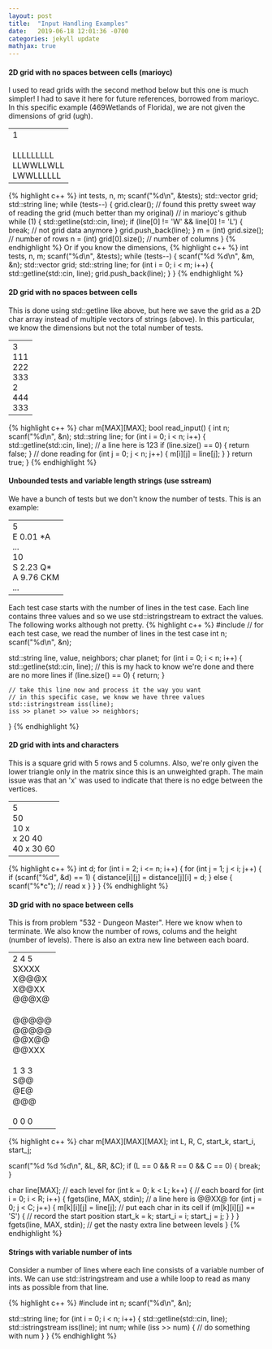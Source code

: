 ```yaml
---
layout: post
title:  "Input Handling Examples"
date:   2019-06-18 12:01:36 -0700
categories: jekyll update
mathjax: true
---
```

<h4><b>2D grid with no spaces between cells (marioyc)</b></h4>
I used to read grids with the second method below but this one is much simpler! I had to save it here for future references, borrowed from marioyc. In this specific example (469Wetlands of Florida), we are not given the dimensions of grid (ugh).<br>
<table>
<td>
1 <br>
<br>
LLLLLLLLL <br>
LLWWLLWLL <br>
LWWLLLLLL <br>
</td>
</table>
{% highlight c++ %}
int tests, n, m;
scanf("%d\n", &tests);
std::vector<std::string> grid;
std::string line;
while (tests--) {
    grid.clear();
    // found this pretty sweet way of reading the grid (much better than my original)
    // in marioyc's github
    while (1) {
        std::getline(std::cin, line);
        if (line[0] != 'W' && line[0] != 'L') {
            break; // not grid data anymore
        }
        grid.push_back(line);
    }
    m = (int) grid.size(); // number of rows
    n = (int) grid[0].size(); // number of columns
}
{% endhighlight %}
Or if you know the dimensions,
{% highlight c++ %}
    int tests, n, m;
    scanf("%d\n", &tests);
    while (tests--) {
        scanf("%d %d\n", &m, &n);
        std::vector<std::string> grid;
        std::string line;
        for (int i = 0; i < m; i++) {
            std::getline(std::cin, line);
            grid.push_back(line);
        }
    }
{% endhighlight %}

<br>
<!------------------------------------------------------------------------->
<h4><b>2D grid with no spaces between cells</b></h4>
This is done using std::getline like above, but here we save the grid as a 2D char array instead of multiple vectors of strings (above). In this particular, we know the dimensions but not the total number of tests.<br>
<table>
<td>
3 <br>
111 <br>
222 <br>
333 <br>
2 <br>
444 <br>
333 <br>
</td>
</table>
{% highlight c++ %}
char m[MAX][MAX];
bool read_input() {
    int n;
    scanf("%d\n", &n);
    std::string line;
    for (int i = 0; i < n; i++) {
        std::getline(std::cin, line); // a line here is 123
        if (line.size() == 0) { return false; } // done reading
        for (int j = 0; j < n; j++) {
            m[i][j] = line[j];
        }
    }
    return true;
}
{% endhighlight %}
<br>
<!------------------------------------------------------------------------->
<h4><b>Unbounded tests and variable length strings (use sstream)</b></h4>
We have a bunch of tests but we don't know the number of tests. This is an example:<br>
<table>
	<td>
5 <br>
E 0.01 *A <br>
... <br>
10 <br>
S 2.23 Q* <br>
A 9.76 CKM <br>
...
</td>
</table>

Each test case starts with the number of lines in the test case. Each line contains three values and so we use std::istringstream to extract the values. The following works although not pretty. 
{% highlight c++ %}
#include<sstream>
// for each test case, we read the number of lines in the test case
int n;
scanf("%d\n", &n);

std::string line, value, neighbors;
char planet;
for (int i = 0; i < n; i++) {
    std::getline(std::cin, line);
	// this is my hack to know we're done and there are no more lines
    if (line.size() == 0) { return; }
	
	// take this line now and process it the way you want
	// in this specific case, we know we have three values
    std::istringstream iss(line);
    iss >> planet >> value >> neighbors;
}
{% endhighlight %}
<br>
<!------------------------------------------------------------------------->
<h4><b>2D grid with ints and characters</b></h4>
This is a square grid with 5 rows and 5 columns. Also, we're only given the lower triangle only in the matrix since this is an unweighted graph. The main issue was that an 'x' was used to indicate that there is no edge between the vertices.
<table>
<td>
5 <br>
50 <br>
10 x <br>
x 20 40 <br>
40 x 30 60<br>
</td>
</table>
{% highlight c++ %}
int d;
for (int i = 2; i <= n; i++) {
    for (int j = 1; j < i; j++) {
        if (scanf("%d", &d) == 1) {
            distance[i][j] = distance[j][i] = d;
        } else {
            scanf("%*c"); // read x
        }
    }
}
{% endhighlight %}
<br>
<!------------------------------------------------------------------------->
<h4><b>3D grid with no space between cells</b></h4>
This is from problem "532 - Dungeon Master". Here we know when to terminate. We also know the number of rows, colums and the height (number of levels). There is also an extra new line between each board.
<table>
<td>
2 4 5 <br>
SXXXX <br>
X@@@X <br>
X@@XX <br>
@@@X@<br>
<br>
@@@@@ <br>
@@@@@ <br>
@@X@@ <br>
@@XXX <br>
<br>
1 3 3 <br>
S@@<br>
@E@ <br>
@@@ <br>
<br>
0 0 0
</td>
</table>
{% highlight c++ %}
char m[MAX][MAX][MAX];
int L, R, C, start_k, start_i, start_j;

scanf("%d %d %d\n", &L, &R, &C);
if (L == 0 && R == 0 && C == 0) { break; }

char line[MAX];
// each level
for (int k = 0; k < L; k++) {
    // each board
    for (int i = 0; i < R; i++) {
        fgets(line, MAX, stdin); // a line here is @@XX@
        for (int j = 0; j < C; j++) {
            m[k][i][j] = line[j]; // put each char in its cell
            if (m[k][i][j] == 'S') { // record the start position
                start_k = k;
                start_i = i;
                start_j = j;
            }
        }
    }
    fgets(line, MAX, stdin); // get the nasty extra line between levels
}
{% endhighlight %}
<br>
<!------------------------------------------------------------------------->
<h4><b>Strings with variable number of ints</b></h4>
Consider a number of lines where each line consists of a variable number of ints. We can use std::istringstream and use a while loop to read as many ints as possible from that line.

{% highlight c++ %}
#include<sstream>
int n;
scanf("%d\n", &n);

std::string line;
for (int i = 0; i < n; i++) {
    std::getline(std::cin, line);
    std::istringstream iss(line);
    int num;
    while (iss >> num) {
        // do something with num
    }
}
{% endhighlight %}

